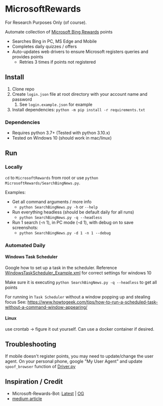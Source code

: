 # MicrosoftRewards
For Research Purposes Only (of course).

Automate collection of [Microsoft Bing Rewards](https://rewards.microsoft.com/) points 
- Searches Bing in PC, MS Edge and Mobile
- Completes daily quizzes / offers
- Auto-updates web drivers to ensure Microsoft registers queries and provides points
  - Retries 3 times if points not registered

## Install

1. Clone repo
2. Create `login.json` file at root directory with your account name and password
   1. See `login.example.json` for example
3. Install dependencies: `python -m pip install -r requirements.txt`

### Dependencies
- Requires python 3.7+ (Tested with python 3.10.x)
- Tested on Windows 10 (should work in mac/linux)

## Run

### Locally
`cd` to `MicrosoftRewards` from root or use `python MicrosoftRewards/SearchBingNews.py`.

Examples:
- Get all command arguments / more info
  - `python SearchBingNews.py -h` or `--help`
- Run everything headless (should be default daily for all runs)
  - `python SearchBingNews.py -q --headless`
- Run 1 search (-n 1), in PC mode (-d 1), with debug on to save screenshots:
  - `python SearchBingNews.py -d 1 -n 1 --debug`
  
### Automated Daily

#### Windows Task Scheduler
Google how to set up a task in the scheduler. Reference [WindowsTaskScheduler_Example.xml](WindowsTaskScheduler_Example.xml) for correct settings for windows 10

Make sure it is executing `python SearchBingNews.py -q --headless` to get all points

For running in `Task Scheduler` without a window popping up and stealing focus
See: https://www.howtogeek.com/tips/how-to-run-a-scheduled-task-without-a-command-window-appearing/

#### Linux
use crontab -> figure it out yourself.
Can use a docker container if desired.

## Troubleshooting
If mobile doesn't register points, you may need to update/change the user agent. 
On your personal phone, google "My User Agent" and update `spoof_browser` function of [Driver.py](MicrosoftRewards/Driver.py)

## Inspiration / Credit
- Microsoft-Rewards-Bot: [Latest](https://github.com/tmxkn1/Microsoft-Rewards-Bot/tree/master) | [OG](https://github.com/blackluv/Microsoft-Rewards-Bot)
- [medium article](https://medium.com/@prateekrm/earn-500-daily-microsoft-rewards-points-automatically-with-a-simple-python-program-38fe648ff2a9)
